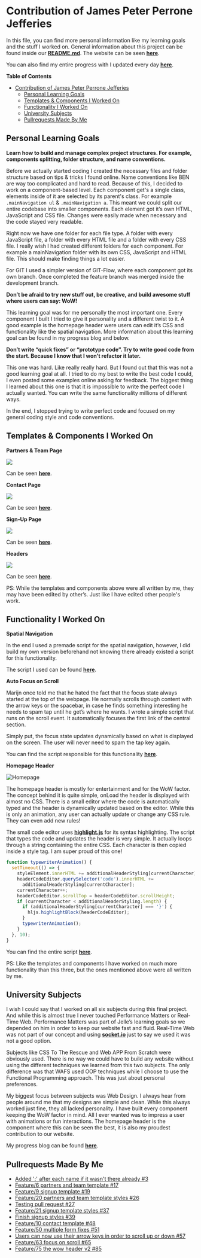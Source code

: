 # Contribution of James Peter Perrone Jefferies

In this file, you can find more personal information like my learning goals and the stuff I worked on. General information about this project can be found inside our **[README.md](./README.md)**. The website can be seen **[here](https://redesign-minor.kager.io)**.

You can also find my entire progress with I updated every day **[here](https://jamerrone.github.io/meesterproef-progress-blog/)**.

**Table of Contents**

- [Contribution of James Peter Perrone Jefferies](#contribution-of-james-peter-perrone-jefferies)
  - [Personal Learning Goals](#personal-learning-goals)
  - [Templates & Components I Worked On](#templates--components-i-worked-on)
  - [Functionality I Worked On](#functionality-i-worked-on)
  - [University Subjects](#university-subjects)
  - [Pullrequests Made By Me](#pullrequests-made-by-me)

## Personal Learning Goals

**Learn how to build and manage complex project structures. For example, components splitting, folder structure, and name conventions.**

Before we actually started coding I created the necessary files and folder structure based on tips & tricks I found online. Name conventions like BEN are way too complicated and hard to read. Because of this, I decided to work on a component-based level. Each component get's a single class, elements inside of it are selected by its parent's class. For example `.mainNavigation ul` & `.mainNavigation a`. This meant we could split our entire codebase into smaller components. Each element got it’s own HTML, JavaScript and CSS file. Changes were easily made when necessary and the code stayed very readable.

Right now we have one folder for each file type. A folder with every JavaScript file, a folder with every HTML file and a folder with every CSS file. I really wish I had created different folders for each component. For example a mainNavigation folder with its own CSS, JavaScript and HTML file. This should make finding things a lot easier.

For GIT I used a simpler version of GIT-Flow, where each component got its own branch. Once completed the feature branch was merged inside the development branch.

**Don’t be afraid to try new stuff out, be creative, and build awesome stuff where users can say: WoW!**

This learning goal was for me personally the most important one. Every component I built I tried to give it personality and a different twist to it. A good example is the homepage header were users can edit it’s CSS and functionality like the spatial navigation. More information about this learning goal can be found in my progress blog and below.

**Don’t write “quick fixes” or “prototype code”. Try to write good code from the start. Because I know that I won’t refactor it later.**

This one was hard. Like really really hard. But I found out that this was not a good learning goal at all. I tried to do my best to write the best code I could, I even posted some examples online asking for feedback. The biggest thing I learned about this one is that it is impossible to write the perfect code I actually wanted. You can write the same functionality millions of different ways.

In the end, I stopped trying to write perfect code and focused on my general coding style and code conventions.

## Templates & Components I Worked On

**Partners & Team Page**

![](./images/partners.png)

Can be seen **[here](https://redesign-minor.kager.io/partners)**.

**Contact Page**

![](./images/contact.png)

Can be seen **[here](https://redesign-minor.kager.io/contact)**.

**Sign-Up Page**

![](./images/signup.png)

Can be seen **[here](https://redesign-minor.kager.io/signup)**.

**Headers**

![](./images/headers.png)

Can be seen **[here](https://redesign-minor.kager.io/program/weekly-nerd)**.

PS: While the templates and components above were all written by me, they may have been edited by other’s. Just like I have edited other people's work.

## Functionality I Worked On

**Spatial Navigation**

In the end I used a premade script for the spatial navigation, however, I did build my own version beforehand not knowing there already existed a script for this functionality.

The script I used can be found **[here](https://github.com/luke-chang/js-spatial-navigation)**.

**Auto Focus on Scroll**

Marijn once told me that he hated the fact that the focus state always started at the top of the webpage. He normally scrolls through content with the arrow keys or the spacebar, in case he finds something interesting he needs to spam tap until he get’s where he wants. I wrote a simple script that runs on the scroll event. It automatically focuses the first link of the central section.

Simply put, the focus state updates dynamically based on what is displayed on the screen. The user will never need to spam the tap key again.

You can find the script responsible for this functionality **[here](./app/src/js/focus-on-scroll.js)**.

**Homepage Header**

![Homepage](https://d.pr/i/DuFm0H+)

The homepage header is mostly for entertainment and for the WoW factor. The concept behind it is quite simple, onLoad the header is displayed with almost no CSS. There is a small editor where the code is automatically typed and the header is dynamically updated based on the editor. While this is only an animation, any user can actually update or change any CSS rule. They can even add new rules!

The small code editor uses **[highlight.js](https://highlightjs.org)** for its syntax highlighting. The script that types the code and updates the header is very simple. It actually loops through a string containing the entire CSS. Each character is then copied inside a style tag. I am super proud of this one!

```javascript
function typewriterAnimation() {
  setTimeout(() => {
    styleElement.innerHTML += additionalHeaderStyling[currentCharacter];
    headerCodeEditor.querySelector('code').innerHTML +=
      additionalHeaderStyling[currentCharacter];
    currentCharacter++;
    headerCodeEditor.scrollTop = headerCodeEditor.scrollHeight;
    if (currentCharacter < additionalHeaderStyling.length) {
      if (additionalHeaderStyling[currentCharacter] === '}') {
        hljs.highlightBlock(headerCodeEditor);
      }
      typewriterAnimation();
    }
  }, 10);
}
```

You can find the entire script **[here](./app/src/js/the-wow-header.js)**.

PS: Like the templates and components I have worked on much more functionality than this three, but the ones mentioned above were all written by me.

## University Subjects

I wish I could say that I worked on all six subjects during this final project. And while this is almost true I never touched Performance Matters or Real-Time Web. Performance Matters was part of Jelle’s learning goals so we depended on him in order to keep our website fast and fluid. Real-Time Web was not part of our concept and using **[socket.io](http://socket.io)** just to say we used it was not a good option.

Subjects like CSS To The Rescue and Web APP From Scratch were obviously used. There is no way we could have to build any website without using the different techniques we learned from this two subjects. The only difference was that WAFS used OOP techniques while I choose to use the Functional Programming approach. This was just about personal preferences.

My biggest focus between subjects was Web Design. I always hear from people around me that my designs are simple and clean. While this always worked just fine, they all lacked personality. I have built every component keeping the WoW factor in mind. All I ever wanted was to impress a user with animations or fun interactions. The homepage header is the component where this can be seen the best, it is also my proudest contribution to our website.

My progress blog can be found **[here](https://jamerrone.github.io/meesterproef-progress-blog/)**.

## Pullrequests Made By Me

- [Added ':' after each name if it wasn't there already #3](https://github.com/baskager/redesign-minor-web-dev/pull/3)
- [Feature/6 partners and team template #17](https://github.com/baskager/redesign-minor-web-dev/pull/17)
- [Feature/9 signup template #19](https://github.com/baskager/redesign-minor-web-dev/pull/19)
- [Feature/20 partners and team template styles #26](https://github.com/baskager/redesign-minor-web-dev/pull/26)
- [Testing pull request #27](https://github.com/baskager/redesign-minor-web-dev/pull/27)
- [Feature/21 signup template styles #37](https://github.com/baskager/redesign-minor-web-dev/pull/37)
- [Finish signup styles #39](https://github.com/baskager/redesign-minor-web-dev/pull/39)
- [Feature/10 contact template #48](https://github.com/baskager/redesign-minor-web-dev/pull/48)
- [Feature/50 multiple form fixes #51](https://github.com/baskager/redesign-minor-web-dev/pull/51)
- [Users can now use their arrow keys in order to scroll up or down #57](https://github.com/baskager/redesign-minor-web-dev/pull/57)
- [Feature/63 focus on scroll #65](https://github.com/baskager/redesign-minor-web-dev/pull/65)
- [Feature/75 the wow header v2 #85](https://github.com/baskager/redesign-minor-web-dev/pull/85)
